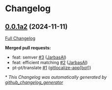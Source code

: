 # Changelog

## [0.0.1a2](https://github.com/OpenVoiceOS/ovos-color-parser/tree/0.0.1a2) (2024-11-11)

[Full Changelog](https://github.com/OpenVoiceOS/ovos-color-parser/compare/f16a1af67590fc5467685f49d4de80cd6812fc41...0.0.1a2)

**Merged pull requests:**

- feat: semver [\#3](https://github.com/OpenVoiceOS/ovos-color-parser/pull/3) ([JarbasAl](https://github.com/JarbasAl))
- feat: efficient matching [\#2](https://github.com/OpenVoiceOS/ovos-color-parser/pull/2) ([JarbasAl](https://github.com/JarbasAl))
- pt-pt/translate [\#1](https://github.com/OpenVoiceOS/ovos-color-parser/pull/1) ([gitlocalize-app[bot]](https://github.com/apps/gitlocalize-app))



\* *This Changelog was automatically generated by [github_changelog_generator](https://github.com/github-changelog-generator/github-changelog-generator)*
